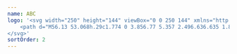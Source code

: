 ```yaml
---
name: ABC
logo: '<svg width="250" height="144" viewBox="0 0 250 144" xmlns="http://www.w3.org/2000/svg">
    <path d="M56.13 53.068h.29c1.774 0 3.856.77 5.357 2.496.636.635 1.877 3.607 1.99 3.877l.005.019 7.642 20.371c.444 1.146 1.366 1.812 2.303 1.881a2.492 2.492 0 002.333-1.495l.09-.232 2.404-6.408 4.061 10.646c-1.996 3.59-3.906 4.513-6.14 5.333-.696.207-1.412.344-2.135.409l-.545.035h-.749c-1.656-.05-3.293-.495-4.606-1.264-.72-.492-2.583-1.72-3.907-4.68l-.17-.397-8.052-22.439v20.44l.119-.341 2.952-8.307 3.82 10.801c-.58 2.496-2.32 4.58-4.4 5.572-.673.308-1.208.49-1.862.567l-.339.031h-.206a7.751 7.751 0 01-4.656-1.249c-1.975-1.436-2.607-3.172-2.718-6.09L49 82.243V60.058c.239-3.657 2.56-5.658 4.64-6.563.88-.304 1.314-.404 2.154-.424l.336-.003h.29-.29zM186.734 53c6.887 0 12.529 3.638 14.63 9.416l.142.408.221.625-.594.34c-.22.135-1.491.727-3.913 1.862-.641.32-1.171.558-1.344.64l-.046.021-.914.458-.253-.983c-.797-2.828-3.27-5.894-7.844-5.894-5.71 0-8.98 4.15-8.98 11.382 0 5.658 2.321 11.686 8.81 11.686 3.532 0 6.418-1.927 7.787-5.17l.142-.351.321-.83 6.93 3.116-.34.762c-2.591 5.91-8.285 9.501-14.942 9.501-.22 0-.44 0-.661-.015-9.859-.288-15.975-7.37-15.975-18.445 0-13.363 8.436-18.325 16.314-18.512.17-.017.339-.017.509-.017zm-91.097 1.213c2.009 1.505 2.61 3.164 2.689 6.162l.007.417v22.116c-.239 3.725-2.644 5.724-4.725 6.648-.903.34-1.33.427-2.405.427-1.825 0-4.145-.684-5.647-2.58-.618-.637-1.86-3.624-1.97-3.895l-.008-.02-7.642-20.268a3.066 3.066 0 00-2.474-1.881c-.871-.015-1.743.455-2.217 1.48l-.104.246-2.318 6.41-4.061-10.732c1.98-3.59 3.89-4.41 6.123-5.248.64-.213 1.48-.344 2.237-.41l.443-.034v-.016h.17l.086-.009.085-.009v.017c1.808-.017 3.616.393 5.049 1.3.72.474 2.567 1.64 3.89 4.594l.17.396 7.966 22.508V61.303l-.188.548-2.797 8.101-3.804-10.818c.495-2.41 2.32-4.495 4.384-5.486.504-.247 1.12-.417 1.694-.517l.421-.065v-.015h.154c.016-.019.034-.019.034-.019 1.671-.137 3.361.324 4.76 1.18l-.002.001zM126.102 53l13.045 36.635h-8.471l-2.881-8.453h-12.402l-2.879 8.451h-8.421L117.12 53H126.102zm28.63 0c5.524 0 12.098 1.643 12.098 9.467 0 3.32-1.391 6.183-3.66 7.758 2.93 1.542 4.625 4.59 4.591 8.485 0 6.794-4.514 10.769-12.423 10.92l-.47.005h-14.91V53h14.774zm-.287 21.136h-6.439v8.486h6.945c3.168 0 4.744-1.373 4.829-4.2.033-1.236-.306-2.235-.983-2.93-.881-.88-2.372-1.356-4.353-1.356h.001zm-32.833-10.381l-3.846 10.432h7.607l-3.762-10.432h.001zm33.035-3.88h-6.641v7.216h6.404c2.929 0 4.404-1.287 4.404-3.86 0-1.56-.474-3.355-4.168-3.355h.001z" fill="currentColor" fill-rule="nonzero"></path>
</svg>'
sortOrder: 2
---
```

